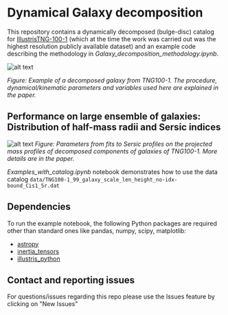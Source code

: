 # Dynamical Galaxy decomposition
 


This repository contains a dynamically decomposed (bulge-disc) catalog for  [IllustrisTNG-100-1](https://www.tng-project.org/) (which at the time the work was carried out was the highest resolution publicly available dataset) and an example code describing the methodology in *Galaxy_decomposition_methodology.ipynb*.  
 


![alt text](https://github.com/McWilliamsCenter/gal_decomp_paper/blob/main/figs/mc_image.png?raw=true)

*Figure: Example of a decomposed galaxy from TNG100-1. The procedure, dynamical/kinematic parameters and variables used here are explained in the paper.*

## Performance on large ensemble of galaxies: Distribution of half-mass radii and Sersic indices
 

![alt text](https://github.com/McWilliamsCenter/gal_decomp_paper/blob/main/figs/sersic.png?raw=true)
*Figure: Parameters from fits to Sersic profiles on the projected mass profiles of decomposed components of galaxies of TNG100-1. More details are in the paper.*
 
*Examples_with_catalog.ipynb* notebook demonstrates how to use the data catalog `data/TNG100-1_99_galaxy_scale_len_height_no-idx-bound_Cis1_5r.dat`
 

 
## Dependencies

To run the example notebook, the following Python packages are required other than standard ones like pandas, numpy, scipy, matplotlib:

* [astropy](http://www.astropy.org)
* [inertia_tensors](https://github.com/duncandc/inertia_tensors/edit/master/README.md)
* [illustris_python](https://bitbucket.org/illustris/illustris_python)


## Contact and reporting issues
For questions/issues regarding this repo please use the Issues feature by clicking on "New Issues"
